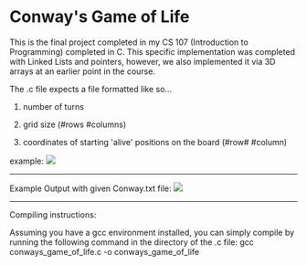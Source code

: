 # Conway's Game of Life

This is the final project completed in my CS 107 (Introduction to Programming) completed in C.
This specific implementation was completed with Linked Lists and pointers, however, we also implemented it via 3D arrays at an earlier point in the course.

The .c file expects a file formatted like so...

1) number of turns

2) grid size (#rows #columns)

3) coordinates of starting 'alive' positions on the board (#row# #column)

example: 
![](https://i.imgur.com/FAS1lz1.png)

----------------------


Example Output with given Conway.txt file:
![](https://i.imgur.com/FIgFDPq.png)

----------------------
Compiling instructions:

Assuming you have a gcc environment installed, you can simply compile by running the following command in the directory of the .c file:
    gcc conways_game_of_life.c -o conways_game_of_life
